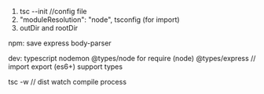 1. tsc --init //config file
2. "moduleResolution": "node", tsconfig (for import)
3. outDir and rootDir

npm:
save
express
body-parser

<!-- cookie cors and other -->

dev:
typescript
nodemon
@types/node for require (node)
@types/express // import export (es6+) support types

<!-- command -->

tsc -w // dist watch compile process
